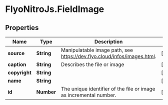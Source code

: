 # FlyoNitroJs.FieldImage

## Properties

Name | Type | Description | Notes
------------ | ------------- | ------------- | -------------
**source** | **String** | Manipulatable image path, see https://dev.flyo.cloud/infos/images.html. | [optional] 
**caption** | **String** | Describes the file or image | [optional] 
**copyright** | **String** |  | [optional] 
**name** | **String** |  | [optional] 
**id** | **Number** | The unique identifier of the file or image as incremental number. | [optional] 


